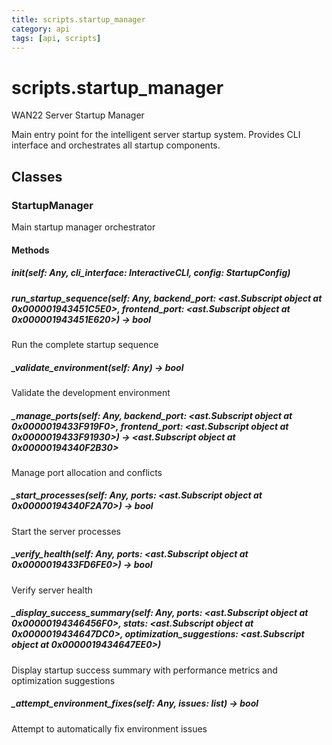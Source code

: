 ```yaml
---
title: scripts.startup_manager
category: api
tags: [api, scripts]
---
```


# scripts.startup_manager

WAN22 Server Startup Manager

Main entry point for the intelligent server startup system.
Provides CLI interface and orchestrates all startup components.

## Classes

### StartupManager

Main startup manager orchestrator

#### Methods

##### __init__(self: Any, cli_interface: InteractiveCLI, config: StartupConfig)



##### run_startup_sequence(self: Any, backend_port: <ast.Subscript object at 0x000001943451C5E0>, frontend_port: <ast.Subscript object at 0x000001943451E620>) -> bool

Run the complete startup sequence

##### _validate_environment(self: Any) -> bool

Validate the development environment

##### _manage_ports(self: Any, backend_port: <ast.Subscript object at 0x0000019433F919F0>, frontend_port: <ast.Subscript object at 0x0000019433F91930>) -> <ast.Subscript object at 0x00000194340F2B30>

Manage port allocation and conflicts

##### _start_processes(self: Any, ports: <ast.Subscript object at 0x00000194340F2A70>) -> bool

Start the server processes

##### _verify_health(self: Any, ports: <ast.Subscript object at 0x0000019433FD6FE0>) -> bool

Verify server health

##### _display_success_summary(self: Any, ports: <ast.Subscript object at 0x00000194346456F0>, stats: <ast.Subscript object at 0x0000019434647DC0>, optimization_suggestions: <ast.Subscript object at 0x0000019434647EE0>)

Display startup success summary with performance metrics and optimization suggestions

##### _attempt_environment_fixes(self: Any, issues: list) -> bool

Attempt to automatically fix environment issues


